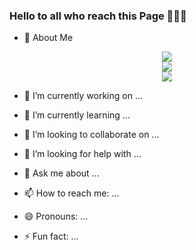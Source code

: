 ### Hello to all who reach this Page 🙌🦀🙌

- 🧔 About Me
<!--
[![JonTDean's github stats](https://github-readme-stats-nine-xi.vercel.app/api?username=JonTDean&count_private=true&show_icons=true&theme=vision-friendly-dark)](https://github.com/anuraghazra/github-readme-stats)
[![JonTDean's Top Langs](https://github-readme-stats-nine-xi.vercel.app/api/top-langs/?username=JonTDean&layout=compact&theme=vision-friendly-dark)](https://github.com/anuraghazra/github-readme-stats)
[![JonTDean's wakatime stats](https://github-readme-stats-nine-xi.vercel.app/api/wakatime?username=JonTDean)](https://github.com/anuraghazra/github-readme-stats)
-->

<div align="center" >
  <div>
    <a href="https://github.com/anuraghazra/github-readme-stats">
      <img src="https://github-readme-stats-nine-xi.vercel.app/api?username=JonTDean&count_private=true&show_icons=true&theme=vision-friendly-dark" />
    </a>
  </div>

  <div>
    <a href="https://github.com/anuraghazra/github-readme-stats">
      <img src="https://github-readme-stats-nine-xi.vercel.app/api/top-langs/?username=JonTDean&layout=compact&theme=vision-friendly-dark" />
    </a>
   </div>
   
   <div>
    <a href="https://github.com/anuraghazra/github-readme-stats">
      <img align="center" src="https://github-readme-stats-nine-xi.vercel.app/api/wakatime?username=JonTDean&theme=vision-friendly-dark" />
    </a>
   </div>
</div>

- 🔭 I’m currently working on ...

- 🌱 I’m currently learning ...

- 👯 I’m looking to collaborate on ...

- 🤔 I’m looking for help with ...

- 💬 Ask me about ...

- 📫 How to reach me: ...

- 😄 Pronouns: ...

- ⚡ Fun fact: ...

